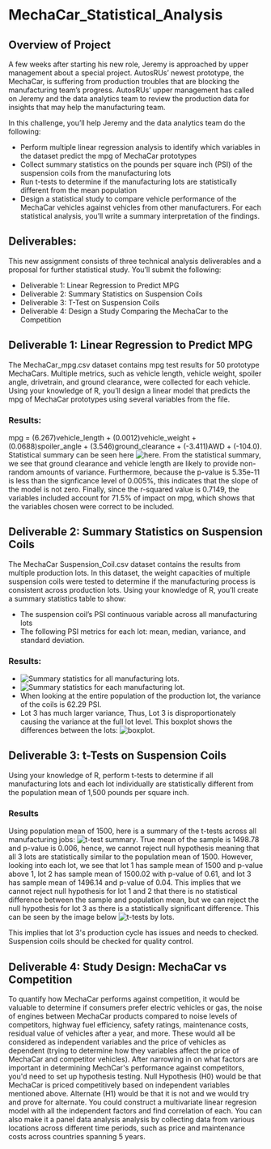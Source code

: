 # MechaCar_Statistical_Analysis

## Overview of Project
A few weeks after starting his new role, Jeremy is approached by upper management about a special project. AutosRUs’ newest prototype, the MechaCar, is suffering from production troubles that are blocking the manufacturing team’s progress. AutosRUs’ upper management has called on Jeremy and the data analytics team to review the production data for insights that may help the manufacturing team.

In this challenge, you’ll help Jeremy and the data analytics team do the following:

- Perform multiple linear regression analysis to identify which variables in the dataset predict the mpg of MechaCar prototypes
- Collect summary statistics on the pounds per square inch (PSI) of the suspension coils from the manufacturing lots
- Run t-tests to determine if the manufacturing lots are statistically different from the mean population
- Design a statistical study to compare vehicle performance of the MechaCar vehicles against vehicles from other manufacturers. For each statistical analysis, you’ll write a summary interpretation of the findings.


## Deliverables:
This new assignment consists of three technical analysis deliverables and a proposal for further statistical study. You’ll submit the following:

- Deliverable 1: Linear Regression to Predict MPG
- Deliverable 2: Summary Statistics on Suspension Coils
- Deliverable 3: T-Test on Suspension Coils
- Deliverable 4: Design a Study Comparing the MechaCar to the Competition

## Deliverable 1: Linear Regression to Predict MPG

The MechaCar_mpg.csv dataset contains mpg test results for 50 prototype MechaCars. Multiple metrics, such as vehicle length, vehicle weight, spoiler angle, drivetrain, and ground clearance, were collected for each vehicle. Using your knowledge of R, you’ll design a linear model that predicts the mpg of MechaCar prototypes using several variables from the file.

### Results:
mpg = (6.267)vehicle_length + (0.0012)vehicle_weight + (0.0688)spoiler_angle + (3.546)ground_clearance + (-3.411)AWD + (-104.0). Statistical summary can be seen here ![here](https://github.com/MuddassirR/MechaCar_Statistical_Analysis/blob/main/d1-LinearReg.png). From the statistical summary, we see that ground clearance and vehicle length are likely to provide non-random amounts of variance. Furthermore, because the p-value is 5.35e-11 is less than the signficance level of 0.005%, this indicates that the slope of the model is not zero. Finally, since the r-squared value is 0.7149, the variables included account for 71.5% of impact on mpg, which shows that the variables chosen were correct to be included. 

## Deliverable 2: Summary Statistics on Suspension Coils
The MechaCar Suspension_Coil.csv dataset contains the results from multiple production lots. In this dataset, the weight capacities of multiple suspension coils were tested to determine if the manufacturing process is consistent across production lots. Using your knowledge of R, you’ll create a summary statistics table to show:

- The suspension coil’s PSI continuous variable across all manufacturing lots
- The following PSI metrics for each lot: mean, median, variance, and standard deviation.

### Results: 
- ![Summary statistics for all manufacturing lots](https://github.com/MuddassirR/MechaCar_Statistical_Analysis/blob/main/total_lot_summary.png).
- ![Summary statistics for each manufacturing lot](https://github.com/MuddassirR/MechaCar_Statistical_Analysis/blob/main/manufactoring_lot_summary.png).
- When looking at the entire population of the production lot, the variance of the coils is 62.29 PSI.
- Lot 3 has much larger variance, Thus, Lot 3 is disproportionately causing the variance at the full lot level. This boxplot shows the differences between the lots: ![boxplot](https://github.com/MuddassirR/MechaCar_Statistical_Analysis/blob/main/boxplot2.png).

## Deliverable 3: t-Tests on Suspension Coils

Using your knowledge of R, perform t-tests to determine if all manufacturing lots and each lot individually are statistically different from the population mean of 1,500 pounds per square inch.

### Results

Using population mean of 1500, here is a summary of the t-tests across all manufacturing jobs: ![t-test summary](https://github.com/MuddassirR/MechaCar_Statistical_Analysis/blob/main/t_test_all.png). True mean of the sample is 1498.78 and p-value is 0.006, hence, we cannot reject null hypothesis meaning that all 3 lots are statistically similar to the population mean of 1500. However, looking into each lot, we see that lot 1 has sample mean of 1500 and p-value above 1, lot 2 has sample mean of 1500.02 with p-value of 0.61, and lot 3 has sample mean of 1496.14 and p-value of 0.04. This implies that we cannot reject null hypothesis for lot 1 and 2 that there is no statistical difference between the sample and population mean, but we can reject the null hypothesis for lot 3 as there is a statistically significant difference. This can be seen by the image below ![t-tests by lots](https://github.com/MuddassirR/MechaCar_Statistical_Analysis/blob/main/t_test_lots123.png). 

This implies that lot 3's production cycle has issues and needs to  checked. Suspension coils should be checked for quality control. 

## Deliverable 4: Study Design: MechaCar vs Competition

To quantify how MechaCar performs against competition, it would be valuable to determine if consumers prefer electric vehicles or gas, the noise of engines between MechaCar products compared to noise levels of competitors, highway fuel efficiency, safety ratings, maintenance costs, residual value of vehicles after a year, and more. These would all be considered as independent variables and the price of vehicles as dependent (trying to determine how they variables affect the price of MechaCar and competitor vehicles). After narrowing in on what factors are important in determining MechCar's performance against competitors, you'd need to set up hypothesis testing. Null Hypothesis (H0) would be that MechaCar is priced competitively based on independent variables mentioned above. Alternate (H1) would be that it is not and we would try and prove for alternate. You could construct a multivariate linear regresion model with all the independent factors and find correlation of each. You can also make it a panel data analysis analysis by collecting data from various locations across different time periods, such as price and maintenance costs across countries spanning 5 years. 
